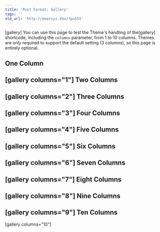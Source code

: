 ```yaml
---
title: 'Post Format: Gallery'
tags: ''
old_url: 'http://emarsys.dev/?p=555'
---
```


[gallery]  You can use this page to test the Theme's handling of the[gallery] shortcode, including the `columns` parameter, from 1 to 10 columns. Themes are only required to support the default setting (3 columns), so this page is entirely optional.

One Column
----------

 [gallery columns="1"] Two Columns
-----------

 [gallery columns="2"] Three Columns
-------------

 [gallery columns="3"] Four Columns
------------

 [gallery columns="4"] Five Columns
------------

 [gallery columns="5"] Six Columns
-----------

 [gallery columns="6"] Seven Columns
-------------

 [gallery columns="7"] Eight Columns
-------------

 [gallery columns="8"] Nine Columns
------------

 [gallery columns="9"] Ten Columns
-----------

 [gallery columns="10"]